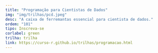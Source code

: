 ```yaml
---
title: "Programação para Cientistas de Dados"
img: "img/trilhas/pcd.jpeg"
desc: "A caixa de ferremantas essencial para cientista de dados."
ordem: "101"
tipo: Inscreva-se
corlabel: green
trilha: trilha
link: https://curso-r.github.io/trilhas/programacao.html
---
```


